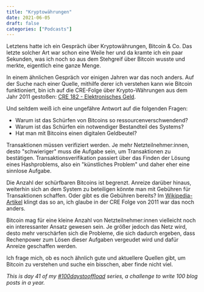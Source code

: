 ```yaml
---
title: "Kryptowährungen"
date: 2021-06-05
draft: false
categories: ["Podcasts"]
---
```

Letztens hatte ich ein Gespräch über Kryptowährungen, Bitcoin & Co. Das letzte solcher Art war schon eine Weile her und da kramte ich ein paar Sekunden, was ich noch so aus dem Stehgreif über Bitcoin wusste und merkte, eigentlich eine ganze Menge.

In einem ähnlichen Gespräch vor einigen Jahren war das noch anders. Auf der Suche nach einer Quelle, mithilfe derer ich verstehen kann wie Bitcoin funktioniert, bin ich auf die CRE-Folge über Krypto-Währungen aus dem Jahr 2011 gestoßen: [CRE 182 - Elektronisches Geld](https://cre.fm/cre182-elektronisches-geld).

Und seitdem weiß ich eine ungefähre Antwort auf die folgenden Fragen:

 * Warum ist das Schürfen von Bitcoins so ressourcenverschwendend?
 * Warum ist das Schürfen ein notwendiger Bestandteil des Systems?
 * Hat man mit Bitcoins einen digitalen Geldbeutel?

Transaktionen müssen verifiziert werden. Je mehr Netzteilnehmer:innen, desto "schwieriger" muss die Aufgabe sein, um Transaktionen zu bestätigen. Transaktionsverifikation passiert über das Finden der Lösung eines Hashproblems, also ein "künstliches Problem" und daher eher eine sinnlose Aufgabe.

Die Anzahl der schürfbaren Bitcoins ist begrenzt. Anreize darüber hinaus, weiterhin sich an dem System zu beteiligen könnte man mit Gebühren für Transaktionen schaffen. Oder gibt es die Gebühren bereits? Im [Wikipedia-Artikel](https://de.wikipedia.org/wiki/Bitcoin) klingt das so an, ich glaube in der CRE Folge von 2011 war das noch anders. 

Bitcoin mag für eine kleine Anzahl von Netzteilnehmer:innen vielleicht noch ein interessanter Ansatz gewesen sein. Je größer jedoch das Netz wird, desto mehr verschärfen sich die Probleme, die sich dadurch ergeben, dass Rechenpower zum Lösen dieser Aufgaben vergeudet wird und dafür Anreize geschaffen werden.

Ich frage mich, ob es noch ähnlich gute und aktuellere Quellen gibt, um Bitcoin zu verstehen und suche ein bisschen, aber finde nicht viel.

_This is day 41 of my [#100daystooffload](https://100daystooffload.com/) series, a challenge to write 100 blog posts in a year._
